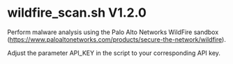 wildfire_scan.sh V1.2.0
=======================

Perform malware analysis using the Palo Alto Networks WildFire sandbox (https://www.paloaltonetworks.com/products/secure-the-network/wildfire).

Adjust the parameter API_KEY in the script to your corresponding API key.
